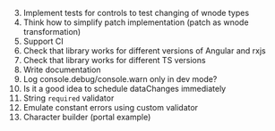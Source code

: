 3. Implement tests for controls to test changing of wnode types
7. Think how to simplify patch implementation (patch as wnode transformation)
12. Support CI
13. Check that library works for different versions of Angular and rxjs
14. Check that library works for different TS versions
16. Write documentation
18. Log console.debug/console.warn only in dev mode?
25. Is it a good idea to schedule dataChanges immediately
29. String `required` validator
30. Emulate constant errors using custom validator
31. Character builder (portal example)